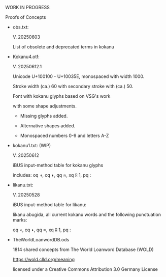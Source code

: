 WORK IN PROGRESS

Proofs of Concepts

- obs.txt:
  
  V. 20250603

  List of obsolete and deprecated terms in kokanu

- Kokanu4.otf:

  V. 20250612.1

  Unicode U+100100 - U+10035E, monospaced with width 1000.

  Stroke width (ca.) 60 with secondary stroke with (ca.) 50.

  Font with kokanu glyphs based on VSG's work

  with some shape adjustments.

  - Missing glyphs added.

  - Alternative shapes added.

  - Monospaced numbers 0-9 and letters A-Z

- kokanu1.txt: (WIP)

  V. 20250612

  iBUS input-method table for kokanu glyphs

  includes: oq	◖, cq	◗, qq	≈, xq	ʭ	1, pq	:
  
- likanu.txt:

  V. 20250528

  iBUS input-method table for likanu:

  likanu abugida, all current kokanu words
  and the following punctuation marks:

  oq	◖, cq	◗, qq	≈, xq	ʭ	1, pq	:

- TheWorldLoanwordDB.ods
  
  1814 shared concepts from The World Loanword Database (WOLD)
  
  https://wold.clld.org/meaning
  
  licensed under a Creative Commons Attribution 3.0 Germany License


 

